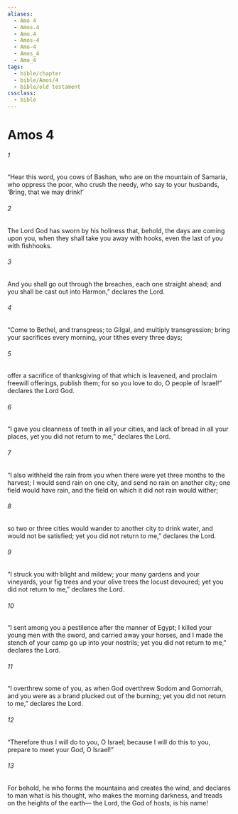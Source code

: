 ```yaml
---
aliases:
  - Amo 4
  - Amos.4
  - Amo.4
  - Amos-4
  - Amo-4
  - Amos_4
  - Amo_4
tags:
  - bible/chapter
  - bible/Amos/4
  - bible/old testament
cssclass:
  - bible
---
```


# Amos 4

###### 1
“Hear this word, you cows of Bashan, who are on the mountain of Samaria, who oppress the poor, who crush the needy, who say to your husbands, ‘Bring, that we may drink!’
###### 2
The Lord God has sworn by his holiness that, behold, the days are coming upon you, when they shall take you away with hooks, even the last of you with fishhooks.
###### 3
And you shall go out through the breaches, each one straight ahead; and you shall be cast out into Harmon,” declares the Lord.
###### 4
“Come to Bethel, and transgress; to Gilgal, and multiply transgression; bring your sacrifices every morning, your tithes every three days;
###### 5
offer a sacrifice of thanksgiving of that which is leavened, and proclaim freewill offerings, publish them; for so you love to do, O people of Israel!” declares the Lord God.
###### 6
“I gave you cleanness of teeth in all your cities, and lack of bread in all your places, yet you did not return to me,” declares the Lord.
###### 7
“I also withheld the rain from you when there were yet three months to the harvest; I would send rain on one city, and send no rain on another city; one field would have rain, and the field on which it did not rain would wither;
###### 8
so two or three cities would wander to another city to drink water, and would not be satisfied; yet you did not return to me,” declares the Lord.
###### 9
“I struck you with blight and mildew; your many gardens and your vineyards, your fig trees and your olive trees the locust devoured; yet you did not return to me,” declares the Lord.
###### 10
“I sent among you a pestilence after the manner of Egypt; I killed your young men with the sword, and carried away your horses, and I made the stench of your camp go up into your nostrils; yet you did not return to me,” declares the Lord.
###### 11
“I overthrew some of you, as when God overthrew Sodom and Gomorrah, and you were as a brand plucked out of the burning; yet you did not return to me,” declares the Lord.
###### 12
“Therefore thus I will do to you, O Israel; because I will do this to you, prepare to meet your God, O Israel!”
###### 13
For behold, he who forms the mountains and creates the wind, and declares to man what is his thought, who makes the morning darkness, and treads on the heights of the earth— the Lord, the God of hosts, is his name!


